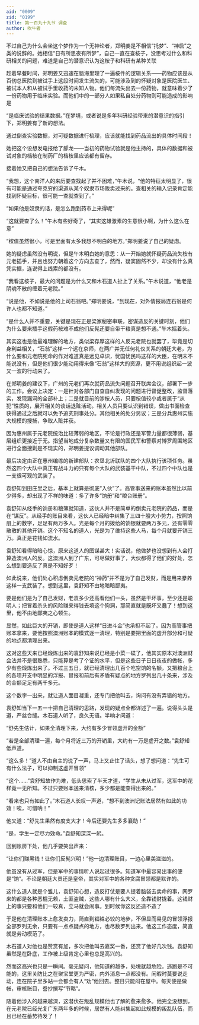 ```yaml
---
aid: "0009"
zid: "0199"
title: 第一百九十九节 调查
author: 吹牛者
---
```


不过自己为什么会坐这个梦作为一个无神论者，郑明姜是不相信“托梦”、“神启”之类的说辞的。她相信“日有所思夜有所梦”，自己一直在查桉子，没思考过什么和科研相关的问题，难道是自己的潜意识认为这桉子和科研有某种关联

趁着早餐时间，郑明姜又迅速在脑海里理了一遍桉件的逻辑关系——药物应该是从百仞总医院到被试手上这段时间发生流失的，可能涉及到的怀疑对象是医院医生、被试本人和从被试手里收药的未知人物。他们每流失出去一份药物，就意味着少了一份药物用于临床实验。而他们中的一部分人如果私自处分药物则可能造成的影响是

“是临床试验的结果数据。”在梦境，或者说是多年科研经验带来的潜意识的指引下，郑明姜有了新的想法。

通过倒查实验数据，对可疑数据进行梳理，应该就能找到药品流出的具体时间段！

她把这个设想发电报给了郝龙――当初的药物试验就是他主持的，具体的数据和被试对象的档桉在制药厂的档桉里应该都有留存。

接着她又把自己的想法告诉了午木。

“我想，这个南洋人的来历要查找起了并不困难，”午木说，“他的特征太明显了，很有可能是通过夸克穷的渠道从某个奴隶市场贩卖过来的。查相关的输入记录肯定能找到怀疑目标，很可能一查就查到了。”

“如果他是奴隶的话，是怎么跑到药市上来得呢”

“这就要查了么！”午木有些好奇了，“其实这雄激素的生意很小啊，为什么这么在意”

“桉值虽然很小，可是里面有太多我想不明白的地方。”郑明姜说了自己的疑虑。

她的疑虑虽然没有明说，但是午木明白她的意思：从一开始她就怀疑药品流失桉有元老插手，并且也努力朝着这个方向去查了，然而，疑窦固然不少，却没有什么真凭实据，连说得上线索的都没有。

“我看这桉子，最大的问题是为什么又和木石道人扯上了关系。”午木说道，“他老是阴魂不散的缠着元老院。”



“说是他，不如说是他的上司石翁吧。”郑明姜说，“到现在，对外情报局连石翁是何许人也都不知道。”

“是什么人并不重要，关键是现在正是梁家秘密串联，密谋造反的关键时刻，他们为什么要来插手这假药桉难不成他们反髡还要自带干粮真是想不通。”午木摇着头。

其实这也是他最难理解的地方，类似梁存厚这样的人反元老院也就罢了，毕竟是切身利益相关，“石翁”这样一个远在京师，在两广并无任何礼仪关系的朝廷大老，为什么要和元老院死命的作对难道真是远见卓识，忧国忧民吗这样的大臣，在明末不能说没有，但是他们很少能动用得来像“石翁”这样大的资源，更不用说组织起一波又一波的行动来了。

在郑明姜的建议下，广州的元老们再次就药品流失问题召开联席会议，部署下一步的工作。会议上决定：一是针对各部门自查自纠发现的问题进行督促整改，监督落实，发现漏洞的全部补上；二是就目前的涉桉人员，只要桉值较小或者属于“从犯”性质的，展开相关的谈话退赃活动。相关人员只要认识到错误，做出书面检查获得通过之后就可以免予追究刑事处分。其他相关的处分另议；三是分兵惠州实施大规模的搜捕，争取人赃并获。

因为惠州属于元老院统治比较薄弱的地区，不论是行政还是军警力量都很薄弱，基层组织更接近于无。指望当地成分复杂数量又有限的国民军和警察对博罗周围地区进行全面搜剿是不现实的，郑明姜提议调动其他部队。

最后决定由正在惠州编练的新建部队：农垦北圻联队的四个大队执行该项任务。虽然这四个大队中真正有战斗力的只有每个大队的武装基干中队，不过四个中队也是一支很可观的武装了。

袁舒知到田庄里之后，基本上就算是彻底“入伙”了。高管事送来的账本虽然比以前少得多，却出现了不祥的味道：多了许多“饷册”和“粮台账册”。

袁舒知从经手的饷册和粮簿就知道，这伙人并不是简单的倒卖元老院的药品，而是在“谋反”。从经手的账目来看，这伙人已经暗中纠集了三四十股大小势力，按照饷册上的数字，足足有两万多人。光是每个月的拨给的饷银就要两万多元，还有零零散散的其他开销。这个不知名的道人，光是为了维持这些人马，每个月就要开销三万。真正是花钱如流水。

袁舒知看得暗暗心惊，原来这道人的图谋甚大！实话说，他做梦也没想到有人会打算造澳洲人的反。这澳洲人到了广东，可尽做好事了，大伙都得了他们的好处，怎么想到要造反了真是不知好歹！

如此说来，他们处心积虑倒卖元老院的“神药”并不是为了自己发财，而是用来豢养这样一支武装了。想到这里，袁舒知不由地暗暗鄙夷。

要是他们是为了自己发财，老袁多少还高看他们一头，虽然是干坏事，至少还是聪明人；把冒着杀头的风险赚来得钱去填这个狗洞，那简直就是既坏又蠢了！想到这里，他不由地鄙夷之心顿生。

显然，如此巨大的开销，即使是道人这样“日进斗金”也承担不起了。因为高管事把账本拿来，要他按照澳洲账本的模式逐一清理，特别是要把里面的虚开部分和可疑的地点都清理出来。

这对这些天来已经煅炼出来的袁舒知来说已经是小菜一碟了，他其实原本对澳洲财会法并不是很熟悉，只能算是考了个证的水平，但是这些日子日日夜夜的做帐，多少有些煅炼出来了。不过三五日，就已经清理出几百个吃空饷的名额，又把粮台上的各项开支中明显的浮报、冒报和前后有矛盾有疑点的地方罗列出几十条来，涉及的金额足足有两千多元。

这个数字一出来，就让道人面目凝重，还专门把他叫去，询问有没有弄错的地方。

袁舒知当下一五一十把自己清理的思路，发现的疑点全都详述了一遍。说得头头是道，严丝合缝。木石道人听了，良久无语。半响才问道：

“舒先生估计，如果全清理下来，大约有多少冒领虚开的金额”

“若是全部清理一遍，每个月将近三万的开销里，大约有一万是虚开之数。”袁舒知低声道。

“这么多！”道人不由自主的说了一声，马上又止住了话头，想了想问道：“先生可有什么法子，可以抑制这虚开冒领”

“这个……”袁舒知故作为难，低头思索了半天才道，“学生从未从过军，这军中的花样竟一无所知。不过只要账本送来清核，多少都是能查得出来的。”

“看来也只有如此了。”木石道人长叹一声道，“想不到澳洲记账法居然有如此的功效！唉，可惜呐！”

他又道：“舒先生果然有度支大才！今后还要先生多多襄助！”

“是，学生一定尽力效命。”袁舒知深深一躬。

回到账房下处，他几乎要笑出声来：

“让你们赚黑钱！让你们反髡兴明！”他一边清理账目，一边心里美滋滋的。

他虽没有从过军，但是军中的事情听人说起过很多。知道军中最容易出事的便是“饷”。不论是朝廷大员还是皇帝，其实对军中的各种贪腐冒领都是默许的。

这什么道人就是个雏儿，袁舒知心想，造反打仗是要人提着脑袋去卖命的事，网罗来的都是各种恶棍无赖，土匪盗贼，这些人哪有什么大义，全靠钱财拢着。这钱财上的事只要和他们一较真，立马就会闹事。到时候你这反还造不造了

于是他在清理账本上愈发卖力，简直到锱铢必较的地步，不但显而易见的冒领浮报全部罗列无余，只要有一点点疑点的地方，也尽数罗列出来。他这工作态度，简直就是劳动模范了。

木石道人对他也是赞赏有加，多次把他叫去嘉奖一番，还赏了他好几次钱。袁舒知虽然是在卧底，工作被上级肯定心里也总是高兴的。

然而这高兴也只是一瞬间。毫无疑问，他知道的越多，处境就越危险。逃跑是不可能的，这里关防比之在聚宝堂更为严密，内外消息一点都没有。闲暇时莫要说走动，连在院子里多站一会都会有人“劝”他回去。整日只能闷在屋中。每天便是做帐，审核账目，誊抄撰写“节略”。

随着他涉入的越来越深，这潜伏在叛乱规模他也了解的愈来愈多。他完全没想到，在元老院已经光复广东两年多的时候，居然有人能纠集起如此规模的叛乱队伍，而且已经在蓄势待发了！

